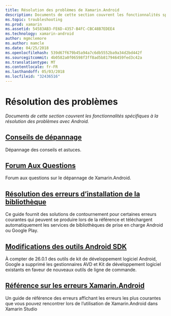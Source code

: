 ```yaml
---
title: Résolution des problèmes de Xamarin.Android
description: Documents de cette section couvrent les fonctionnalités spécifiques à la résolution des problèmes avec Android.
ms.topic: troubleshooting
ms.prod: xamarin
ms.assetid: 54583AB3-FE6D-4357-B4FC-CBC48B7EDEE4
ms.technology: xamarin-android
author: mgmclemore
ms.author: mamcle
ms.date: 04/25/2018
ms.openlocfilehash: 539d67f679b45a94a7c6db5552ba9a34d2bd442f
ms.sourcegitcommit: 4b0582a0f06598f3ff8ad5b817946459fed3c42a
ms.translationtype: MT
ms.contentlocale: fr-FR
ms.lasthandoff: 05/03/2018
ms.locfileid: "32436516"
---
```

# <a name="troubleshooting"></a>Résolution des problèmes

_Documents de cette section couvrent les fonctionnalités spécifiques à la résolution des problèmes avec Android._

## <a name="troubleshooting-tipsandroidtroubleshootingtroubleshootingmd"></a>[Conseils de dépannage](~/android/troubleshooting/troubleshooting.md)

Dépannage des conseils et astuces.


## <a name="frequently-asked-questionsquestionsindexmd"></a>[Forum Aux Questions](questions/index.md)

Forum aux questions sur le dépannage de Xamarin.Android.


## <a name="resolving-library-installation-errorsandroidtroubleshootingresolving-library-installation-errorsmd"></a>[Résolution des erreurs d’installation de la bibliothèque](~/android/troubleshooting/resolving-library-installation-errors.md)

Ce guide fournit des solutions de contournement pour certaines erreurs courantes qui peuvent se produire lors de la référence et téléchargent automatiquement les services de bibliothèques de prise en charge Android ou Google Play.


## <a name="changes-to-the-android-sdk-toolingandroidtroubleshootingsdk-cli-tooling-changesmd"></a>[Modifications des outils Android SDK](~/android/troubleshooting/sdk-cli-tooling-changes.md)

À compter de 26.0.1 des outils de kit de développement logiciel Android, Google a supprimé les gestionnaires AVD et Kit de développement logiciel existants en faveur de nouveaux outils de ligne de commande.


## <a name="xamarinandroid-errors-referenceandroidtroubleshootingerrorsmd"></a>[Référence sur les erreurs Xamarin.Android](~/android/troubleshooting/errors.md)

Un guide de référence des erreurs affichant les erreurs les plus courantes que vous pouvez rencontrer lors de l’utilisation de Xamarin.Android dans Xamarin Studio
